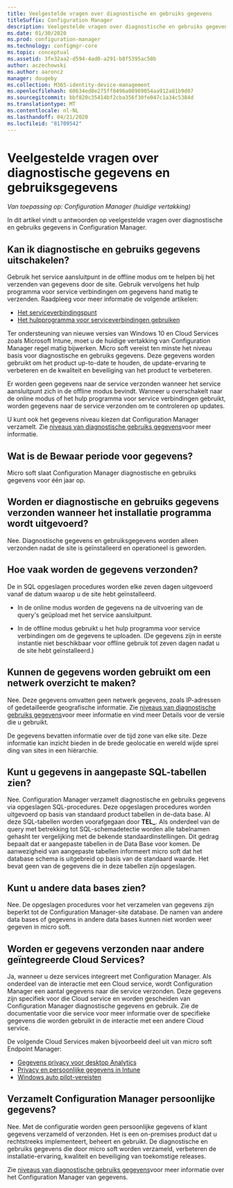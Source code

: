 ```yaml
---
title: Veelgestelde vragen over diagnostische en gebruiks gegevens
titleSuffix: Configuration Manager
description: Veelgestelde vragen over diagnostische en gebruiks gegevens voor Configuration Manager
ms.date: 01/30/2020
ms.prod: configuration-manager
ms.technology: configmgr-core
ms.topic: conceptual
ms.assetid: 3fe32aa2-d594-4ad0-a291-b8f5395ac50b
author: aczechowski
ms.author: aaroncz
manager: dougeby
ms.collection: M365-identity-device-management
ms.openlocfilehash: 60634ed8e275ff8496a08969054aa912a81b9d07
ms.sourcegitcommit: bbf820c35414bf2cba356f30fe047c1a34c5384d
ms.translationtype: MT
ms.contentlocale: nl-NL
ms.lasthandoff: 04/21/2020
ms.locfileid: "81709542"
---
```

# <a name="frequently-asked-questions-about-diagnostics-and-usage-data"></a>Veelgestelde vragen over diagnostische gegevens en gebruiksgegevens

*Van toepassing op: Configuration Manager (huidige vertakking)*

In dit artikel vindt u antwoorden op veelgestelde vragen over diagnostische en gebruiks gegevens in Configuration Manager.

## <a name="can-i-turn-off-diagnostic-and-usage-data"></a><a name="bkmk_off"></a>Kan ik diagnostische en gebruiks gegevens uitschakelen?

Gebruik het service aansluitpunt in de offline modus om te helpen bij het verzenden van gegevens door de site. Gebruik vervolgens het hulp programma voor service verbindingen om gegevens hand matig te verzenden. Raadpleeg voor meer informatie de volgende artikelen:

- [Het serviceverbindingspunt](../../servers/deploy/configure/about-the-service-connection-point.md)
- [Het hulpprogramma voor serviceverbindingen gebruiken](../../servers/manage/use-the-service-connection-tool.md)

Ter ondersteuning van nieuwe versies van Windows 10 en Cloud Services zoals Microsoft Intune, moet u de huidige vertakking van Configuration Manager regel matig bijwerken. Micro soft vereist ten minste het niveau basis voor diagnostische en gebruiks gegevens. Deze gegevens worden gebruikt om het product up-to-date te houden, de update-ervaring te verbeteren en de kwaliteit en beveiliging van het product te verbeteren.

Er worden geen gegevens naar de service verzonden wanneer het service aansluitpunt zich in de offline modus bevindt. Wanneer u overschakelt naar de online modus of het hulp programma voor service verbindingen gebruikt, worden gegevens naar de service verzonden om te controleren op updates.

U kunt ook het gegevens niveau kiezen dat Configuration Manager verzamelt. Zie [niveaus van diagnostische gebruiks gegevens](levels-overview.md)voor meer informatie.

## <a name="what-is-the-data-retention-period"></a><a name="bkmk_retention"></a>Wat is de Bewaar periode voor gegevens?

Micro soft slaat Configuration Manager diagnostische en gebruiks gegevens voor één jaar op.

## <a name="is-diagnostics-and-usage-data-sent-when-setup-runs"></a><a name="bkmk_update"></a>Worden er diagnostische en gebruiks gegevens verzonden wanneer het installatie programma wordt uitgevoerd?

Nee. Diagnostische gegevens en gebruiksgegevens worden alleen verzonden nadat de site is geïnstalleerd en operationeel is geworden.

## <a name="how-frequently-is-the-data-sent"></a><a name="bkmk_frequency"></a>Hoe vaak worden de gegevens verzonden?

De in SQL opgeslagen procedures worden elke zeven dagen uitgevoerd vanaf de datum waarop u de site hebt geïnstalleerd.

- In de online modus worden de gegevens na de uitvoering van de query's geüpload met het service aansluitpunt.

- In de offline modus gebruikt u het hulp programma voor service verbindingen om de gegevens te uploaden. (De gegevens zijn in eerste instantie niet beschikbaar voor offline gebruik tot zeven dagen nadat u de site hebt geïnstalleerd.)  

## <a name="can-the-data-be-used-to-form-a-network-map"></a><a name="bkmk_network"></a>Kunnen de gegevens worden gebruikt om een netwerk overzicht te maken?

Nee. Deze gegevens omvatten geen netwerk gegevens, zoals IP-adressen of gedetailleerde geografische informatie. Zie [niveaus van diagnostische gebruiks gegevens](levels-overview.md#bkmk_versions)voor meer informatie en vind meer Details voor de versie die u gebruikt.

De gegevens bevatten informatie over de tijd zone van elke site. Deze informatie kan inzicht bieden in de brede geolocatie en wereld wijde sprei ding van sites in een hiërarchie.

## <a name="can-you-see-data-in-custom-sql-tables"></a><a name="bkmk_tables"></a>Kunt u gegevens in aangepaste SQL-tabellen zien?

Nee. Configuration Manager verzamelt diagnostische en gebruiks gegevens via opgeslagen SQL-procedures. Deze opgeslagen procedures worden uitgevoerd op basis van standaard product tabellen in de-data base. Al deze SQL-tabellen worden voorafgegaan door **TEL_**. Als onderdeel van de query met betrekking tot SQL-schemadetectie worden alle tabelnamen gehasht ter vergelijking met de bekende standaardinstellingen. Dit gedrag bepaalt dat er aangepaste tabellen in de Data Base voor komen. De aanwezigheid van aangepaste tabellen informeert micro soft dat het database schema is uitgebreid op basis van de standaard waarde. Het bevat geen van de gegevens die in deze tabellen zijn opgeslagen.

## <a name="can-you-see-other-databases"></a><a name="bkmk_databases"></a>Kunt u andere data bases zien?

Nee. De opgeslagen procedures voor het verzamelen van gegevens zijn beperkt tot de Configuration Manager-site database. De namen van andere data bases of gegevens in andere data bases kunnen niet worden weer gegeven in micro soft.

## <a name="is-any-data-sent-to-other-integrated-cloud-services"></a><a name="bkmk_cloud"></a>Worden er gegevens verzonden naar andere geïntegreerde Cloud Services?

Ja, wanneer u deze services integreert met Configuration Manager. Als onderdeel van de interactie met een Cloud service, wordt Configuration Manager een aantal gegevens naar die service verzonden. Deze gegevens zijn specifiek voor die Cloud service en worden gescheiden van Configuration Manager diagnostische gegevens en gebruik. Zie de documentatie voor die service voor meer informatie over de specifieke gegevens die worden gebruikt in de interactie met een andere Cloud service.

De volgende Cloud Services maken bijvoorbeeld deel uit van micro soft Endpoint Manager:

- [Gegevens privacy voor desktop Analytics](../../../desktop-analytics/privacy.md)
- [Privacy en persoonlijke gegevens in Intune](https://docs.microsoft.com/intune/protect/privacy-personal-data)
- [Windows auto pilot-vereisten](https://docs.microsoft.com/windows/deployment/windows-autopilot/windows-autopilot-requirements)

## <a name="does-configuration-manager-collect-any-personal-data"></a><a name="bkmk_personal"></a>Verzamelt Configuration Manager persoonlijke gegevens?

Nee. Met de configuratie worden geen persoonlijke gegevens of klant gegevens verzameld of verzonden. Het is een on-premises product dat u rechtstreeks implementeert, beheert en gebruikt. De diagnostische en gebruiks gegevens die door micro soft worden verzameld, verbeteren de installatie-ervaring, kwaliteit en beveiliging van toekomstige releases.

Zie [niveaus van diagnostische gebruiks gegevens](levels-overview.md)voor meer informatie over het Configuration Manager van gegevens.
